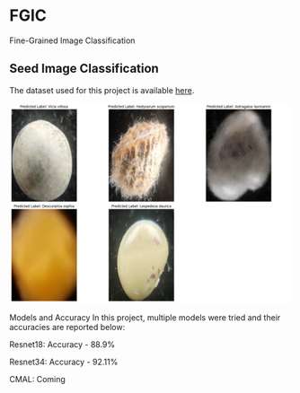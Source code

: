 # FGIC
Fine-Grained Image Classification

## Seed Image Classification
The dataset used for this project is available [here](https://www.nature.com/articles/s41597-024-03176-5#ref-CR30).

![Predicted Samples.](/assets/prediction.png)



Models and Accuracy
In this project, multiple models were tried and their accuracies are reported below:

Resnet18: Accuracy - 88.9%

Resnet34: Accuracy - 92.11%

CMAL: Coming

